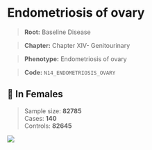 # Endometriosis of ovary

> **Root:** Baseline Disease  

> **Chapter:** Chapter XIV- Genitourinary  

> **Phenotype:** Endometriosis of ovary  

> **Code:** `N14_ENDOMETRIOSIS_OVARY`

## 👩 In Females  
> Sample size: **82785**  
> Cases: **140**  
> Controls: **82645**
<img src="/Disease/Figures/ALL/Incidence/N14_ENDOMETRIOSIS_OVARY.png"/>
<CsvTable src="/Disease/Data/ALL/Incidence/COX_N14_ENDOMETRIOSIS_OVARY.csv" label="🔍 View full results" />

